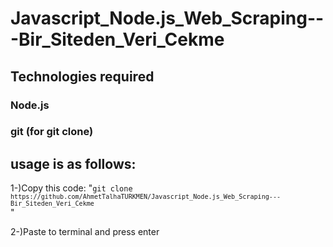 # Javascript_Node.js_Web_Scraping---Bir_Siteden_Veri_Cekme


## Technologies required
### Node.js
### git (for git clone)
## usage is as follows:
1-)Copy this code: "<code>git clone `https://github.com/AhmetTalhaTURKMEN/Javascript_Node.js_Web_Scraping---Bir_Siteden_Veri_Cekme` </code>"

2-)Paste to terminal and press enter



